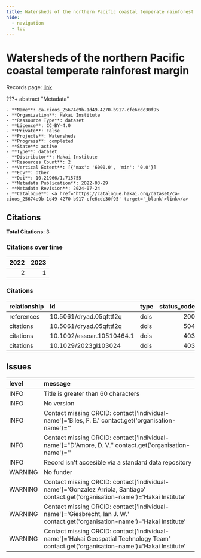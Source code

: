 ```yaml
---
title: Watersheds of the northern Pacific coastal temperate rainforest margin
hide:
  - navigation
  - toc
---
```


# Watersheds of the northern Pacific coastal temperate rainforest margin

Records page: <a href='https://catalogue.hakai.org/dataset/ca-cioos_25674e9b-1d49-4270-b917-cfe6cdc30f95' target='_blank'>link</a>

???+ abstract "Metadata"

    - **Name**: ca-cioos_25674e9b-1d49-4270-b917-cfe6cdc30f95 
    - **Organization**: Hakai Institute 
    - **Ressource Type**: dataset 
    - **Licence**: CC-BY-4.0 
    - **Private**: False 
    - **Projects**: Watersheds 
    - **Progress**: completed 
    - **State**: active 
    - **Type**: dataset 
    - **Distributor**: Hakai Institute 
    - **Resources Count**: 2 
    - **Vertical Extent**: [{'max': '6000.0', 'min': '0.0'}] 
    - **Eov**: other 
    - **Doi**: 10.21966/1.715755 
    - **Metadata Publication**: 2022-03-29 
    - **Metadata Revision**: 2024-07-24 
    - **Catalogue**: <a href='https://catalogue.hakai.org/dataset/ca-cioos_25674e9b-1d49-4270-b917-cfe6cdc30f95' target='_blank'>link</a> 

<div id='map'></div>


## Citations

**Total Citations**: 3

### Citations over time

|   2022 |   2023 |
|-------:|-------:|
|      2 |      1 |

### Citations

| relationship   | id                        | type   |   status_code | url                                                              |
|:---------------|:--------------------------|:-------|--------------:|:-----------------------------------------------------------------|
| references     | 10.5061/dryad.05qfttf2q   | dois   |           200 | https://datadryad.org/dataset/doi:10.5061/dryad.05qfttf2q        |
| citations      | 10.5061/dryad.05qfttf2q   | dois   |           504 | https://datadryad.org/dataset/doi:10.5061/dryad.05qfttf2q        |
| citations      | 10.1002/essoar.10510464.1 | dois   |           403 | https://essopenarchive.org/doi/full/10.1002/essoar.10510464.1    |
| citations      | 10.1029/2023gl103024      | dois   |           403 | https://agupubs.onlinelibrary.wiley.com/doi/10.1029/2023GL103024 |




## Issues
| level   | message                                                                                                                                 |
|:--------|:----------------------------------------------------------------------------------------------------------------------------------------|
| INFO    | Title is greater than 60 characters                                                                                                     |
| INFO    | No version                                                                                                                              |
| INFO    | Contact missing ORCID: contact['individual-name']='Biles, F. E.' contact.get('organisation-name')=''                                    |
| INFO    | Contact missing ORCID: contact['individual-name']="D'Amore, D. V." contact.get('organisation-name')=''                                  |
| INFO    | Record isn't accesible via a standard data repository                                                                                   |
| WARNING | No funder                                                                                                                               |
| WARNING | Contact missing ORCID: contact['individual-name']='Gonzalez Arriola, Santiago' contact.get('organisation-name')='Hakai Institute'       |
| WARNING | Contact missing ORCID: contact['individual-name']='Giesbrecht, Ian J. W.' contact.get('organisation-name')='Hakai Institute'            |
| WARNING | Contact missing ORCID: contact['individual-name']='Hakai Geospatial Technology Team' contact.get('organisation-name')='Hakai Institute' |


<script>
   document.addEventListener("DOMContentLoaded", function() {
    var map = L.map('map').setView([51.505, -125.09], 5);
    L.tileLayer('https://tile.openstreetmap.org/{z}/{x}/{y}.png', {
        maxZoom: 19,
        attribution: '&copy; <a href="http://www.openstreetmap.org/copyright">OpenStreetMap</a>'
    }).addTo(map);
    var geojsonFeature = {
        "type": "Feature",
        "properties": {
            "name" : "Watersheds of the northern Pacific coastal temperate rainforest margin"
        },
        "geometry": {'type': 'Polygon', 'coordinates': [[[-143.16578297, 37.67883738], [-104.45881201, 37.67883738], [-104.45881201, 60.91786918], [-143.16578297, 60.91786918], [-143.16578297, 37.67883738]]]}
    }
    L.geoJSON(geojsonFeature).addTo(map);
   })
</script>